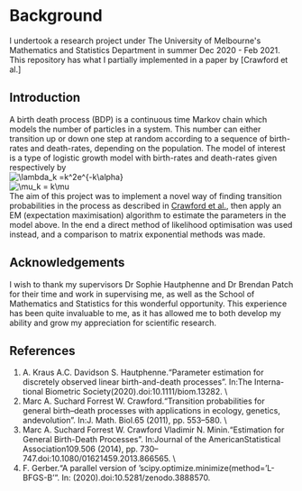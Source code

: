 # Background

I undertook a research project under The University of Melbourne's Mathematics and Statistics Department in summer Dec 2020 - Feb 2021. This repository has what I partially implemented in a paper by [Crawford et al.]

## Introduction
   A birth death process (BDP) is a continuous time Markov chain which models the number of particles in a system. This number can either transition up or down one step at random according to a sequence of birth-rates and death-rates, depending on the population.
   The model of interest is a type of logistic growth model with birth-rates and death-rates given respectively by <br/>
   <img src="https://latex.codecogs.com/gif.latex?\lambda_k&space;=k^2e^{-k\alpha}" title="\lambda_k =k^2e^{-k\alpha}" /><br/>
   <img src="https://latex.codecogs.com/gif.latex?\mu_k&space;=&space;k\mu" title="\mu_k = k\mu" /><br/>
   The aim of this project was to implement a novel way of finding transition probabilities in the process as described in [Crawford et al.](https://www.researchgate.net/publication/51957281_Estimation_for_General_Birth-Death_Processes), then apply an EM (expectation maximisation) algorithm to estimate the parameters in the model above.
   In the end a direct method of likelihood optimisation was used instead, and a comparison to matrix exponential methods was made.

## Acknowledgements
I wish to thank my supervisors Dr Sophie Hautphenne and Dr Brendan Patch for their time and work in supervising me, as well as the School of Mathematics and Statistics for this wonderful opportunity. This experience has been quite invaluable to me, as it has allowed me to both develop my ability and grow my appreciation for scientific research.
    
## References
1. A. Kraus A.C. Davidson S. Hautphenne.“Parameter estimation for discretely observed linear birth-and-death processes”. In:The Interna-tional Biometric Society(2020).doi:10.1111/biom.13282. \\
1.  Marc A. Suchard Forrest W. Crawford.“Transition probabilities for general birth–death processes with applications in ecology, genetics, andevolution”. In:J. Math. Biol.65 (2011), pp. 553–580. \\
1.  Marc A. Suchard Forrest W. Crawford Vladimir N. Minin.“Estimation for General Birth-Death Processes”. In:Journal of the AmericanStatistical Association109.506 (2014), pp. 730–747.doi:10.1080/01621459.2013.866565. \\
1.  F. Gerber.“A parallel version of ’scipy.optimize.minimize(method=’L-BFGS-B’”. In: (2020).doi:10.5281/zenodo.3888570.
